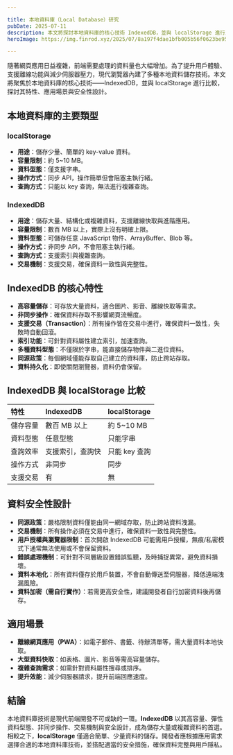 ```yaml
---

title: 本地資料庫（Local Database）研究
pubDate: 2025-07-11
description: 本文將探討本地資料庫的核心技術 IndexedDB，並與 localStorage 進行比較，探討其特性、應用場景與安全性設計。
heroImage: https://img.finrod.xyz/2025/07/8a197f4dae1bfb005b56f0623be9586e.png

---
```


隨著網頁應用日益複雜，前端需要處理的資料量也大幅增加。為了提升用戶體驗、支援離線功能與減少伺服器壓力，現代瀏覽器內建了多種本地資料儲存技術。本文將聚焦於本地資料庫的核心技術——IndexedDB，並與 localStorage 進行比較，探討其特性、應用場景與安全性設計。

## 本地資料庫的主要類型

### localStorage

- **用途**：儲存少量、簡單的 key-value 資料。
- **容量限制**：約 5~10 MB。
- **資料型態**：僅支援字串。
- **操作方式**：同步 API，操作簡單但會阻塞主執行緒。
- **查詢方式**：只能以 key 查詢，無法進行複雜查詢。


### IndexedDB

- **用途**：儲存大量、結構化或複雜資料，支援離線快取與進階應用。
- **容量限制**：數百 MB 以上，實際上沒有明確上限。
- **資料型態**：可儲存任意 JavaScript 物件、ArrayBuffer、Blob 等。
- **操作方式**：非同步 API，不會阻塞主執行緒。
- **查詢方式**：支援索引與複雜查詢。
- **交易機制**：支援交易，確保資料一致性與完整性。


## IndexedDB 的核心特性

- **高容量儲存**：可存放大量資料，適合圖片、影音、離線快取等需求。
- **非同步操作**：確保資料存取不影響網頁流暢度。
- **支援交易（Transaction）**：所有操作皆在交易中進行，確保資料一致性，失敗時自動回滾。
- **索引功能**：可針對資料屬性建立索引，加速查詢。
- **多種資料型態**：不僅限於字串，能直接儲存物件與二進位資料。
- **同源政策**：每個網域僅能存取自己建立的資料庫，防止跨站存取。
- **資料持久化**：即使關閉瀏覽器，資料仍會保留。


## IndexedDB 與 localStorage 比較

| 特性 | IndexedDB | localStorage |
| :-- | :-- | :-- |
| 儲存容量 | 數百 MB 以上 | 約 5~10 MB |
| 資料型態 | 任意型態 | 只能字串 |
| 查詢效率 | 支援索引，查詢快 | 只能 key 查詢 |
| 操作方式 | 非同步 | 同步 |
| 支援交易 | 有 | 無 |

## 資料安全性設計

- **同源政策**：嚴格限制資料僅能由同一網域存取，防止跨站資料洩漏。
- **交易機制**：所有操作必須在交易中進行，確保資料一致性與完整性。
- **用戶授權與瀏覽器限制**：首次開啟 IndexedDB 可能需用戶授權，無痕/私密模式下通常無法使用或不會保留資料。
- **錯誤處理機制**：可針對不同層級設置錯誤監聽，及時捕捉異常，避免資料損壞。
- **資料本地化**：所有資料僅存於用戶裝置，不會自動傳送至伺服器，降低遠端洩漏風險。
- **資料加密（需自行實作）**：若需更高安全性，建議開發者自行加密資料後再儲存。


## 適用場景

- **離線網頁應用（PWA）**：如電子郵件、書籤、待辦清單等，需大量資料本地快取。
- **大型資料快取**：如表格、圖片、影音等需高容量儲存。
- **複雜查詢需求**：如需針對資料屬性搜尋或排序。
- **提升效能**：減少伺服器請求，提升前端回應速度。


## 結論

本地資料庫技術是現代前端開發不可或缺的一環。**IndexedDB** 以其高容量、彈性資料型態、非同步操作、交易機制與安全設計，成為儲存大量或複雜資料的首選。相較之下，**localStorage** 僅適合簡單、少量資料的儲存。開發者應根據應用需求選擇合適的本地資料庫技術，並搭配適當的安全措施，確保資料完整與用戶隱私。

